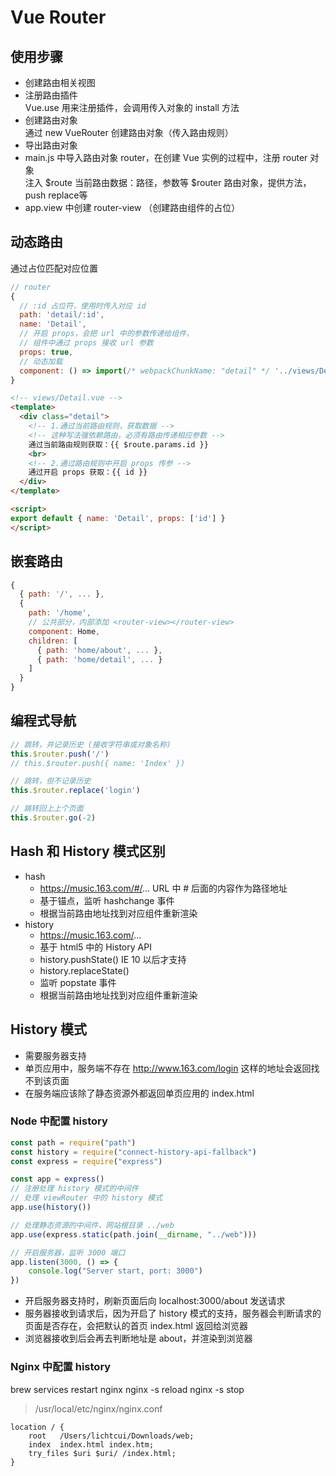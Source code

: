 # Vue Router

## 使用步骤
- 创建路由相关视图
- 注册路由插件  
  Vue.use 用来注册插件，会调用传入对象的 install 方法
- 创建路由对象  
  通过 new VueRouter 创建路由对象（传入路由规则）
- 导出路由对象
- main.js 中导入路由对象 router，在创建 Vue 实例的过程中，注册 router 对象  
  注入 $route 当前路由数据：路径，参数等 $router 路由对象，提供方法，push replace等
- app.view 中创建 router-view （创建路由组件的占位）

## 动态路由
通过占位匹配对应位置
```js
// router
{
  // :id 占位符，使用时传入对应 id
  path: 'detail/:id',
  name: 'Detail',
  // 开启 props，会把 url 中的参数传递给组件，
  // 组件中通过 props 接收 url 参数
  props: true,
  // 动态加载
  component: () => import(/* webpackChunkName: "detail" */ '../views/Detail.vue')
}
```

```html
<!-- views/Detail.vue -->
<template>
  <div class="detail">
    <!-- 1.通过当前路由规则，获取数据 -->
    <!-- 这种写法强依赖路由，必须有路由传递相应参数 -->
    通过当前路由规则获取：{{ $route.params.id }}
    <br>
    <!-- 2.通过路由规则中开启 props 传参 -->
    通过开启 props 获取：{{ id }}
  </div>
</template>

<script>
export default { name: 'Detail', props: ['id'] }
</script>
```

## 嵌套路由
```js
{
  { path: '/', ... },
  {
    path: '/home',
    // 公共部分，内部添加 <router-view></router-view>
    component: Home,
    children: [
      { path: 'home/about', ... },
      { path: 'home/detail', ... }
    ]
  }
}
```

## 编程式导航
```js
// 跳转，并记录历史 (接收字符串或对象名称)
this.$router.push('/')
// this.$router.push({ name: 'Index' })

// 跳转，但不记录历史
this.$router.replace('login')

// 跳转回上上个页面
this.$router.go(-2)
```

## Hash 和 History 模式区别
- hash
  - https://music.163.com/#/... URL 中 # 后面的内容作为路径地址
  - 基于锚点，监听 hashchange 事件
  - 根据当前路由地址找到对应组件重新渲染
- history
  - https://music.163.com/...
  - 基于 html5 中的 History API
  - history.pushState() IE 10 以后才支持
  - history.replaceState()
  - 监听 popstate 事件
  - 根据当前路由地址找到对应组件重新渲染

## History 模式
- 需要服务器支持
- 单页应用中，服务端不存在 http://www.163.com/login 这样的地址会返回找不到该页面
- 在服务端应该除了静态资源外都返回单页应用的 index.html

### Node 中配置 history
```js
const path = require("path")
const history = require("connect-history-api-fallback")
const express = require("express")

const app = express()
// 注册处理 history 模式的中间件
// 处理 viewRouter 中的 history 模式
app.use(history())

// 处理静态资源的中间件，网站根目录 ../web
app.use(express.static(path.join(__dirname, "../web")))

// 开启服务器，监听 3000 端口
app.listen(3000, () => {
	console.log("Server start, port: 3000")
})
```
- 开启服务器支持时，刷新页面后向 localhost:3000/about 发送请求
- 服务器接收到请求后，因为开启了 history 模式的支持，服务器会判断请求的页面是否存在，会把默认的首页 index.html 返回给浏览器
- 浏览器接收到后会再去判断地址是 about，并渲染到浏览器

### Nginx 中配置 history

brew services restart nginx
nginx -s reload
nginx -s stop

> /usr/local/etc/nginx/nginx.conf
```
location / {
    root   /Users/lichtcui/Downloads/web;
    index  index.html index.htm;
    try_files $uri $uri/ /index.html;
}
```